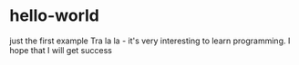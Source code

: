 # hello-world
just the first example
Tra la la - it's very interesting to learn programming. I hope that I will get success

